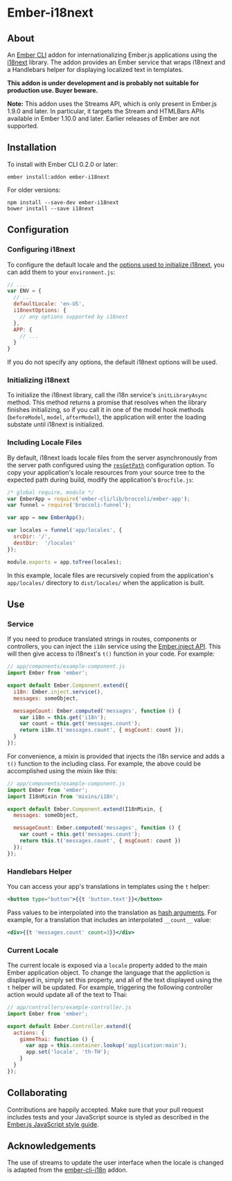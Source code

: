 # Ember-i18next

## About

An [Ember CLI](http://www.ember-cli.com/) addon for internationalizing Ember.js applications using the [i18next](http://i18next.com/) library. The addon provides an Ember service that wraps i18next and a Handlebars helper for displaying localized text in templates.

**This addon is under development and is probably not suitable for production use. Buyer beware.**

**Note:** This addon uses the Streams API, which is only present in Ember.js 1.9.0 and later. In particular, it targets the Stream and HTMLBars APIs available in Ember 1.10.0 and later. Earlier releases of Ember are not supported.

## Installation

To install with Ember CLI 0.2.0 or later:

```
ember install:addon ember-i18next
```

For older versions:

```
npm install --save-dev ember-i18next
bower install --save i18next
```

## Configuration

### Configuring i18next

To configure the default locale and the [options used to initialize i18next](http://i18next.com/pages/doc_init.html), you can add them to your `environment.js`:

```javascript
// ...
var ENV = {
  // ...
  defaultLocale: 'en-US',
  i18nextOptions: {
    // any options supported by i18next
  },
  APP: {
    // ...
  }
}
```

If you do not specify any options, the default i18next options will be used.

### Initializing i18next

To initialize the i18next library, call the i18n service's `initLibraryAsync` method. This method returns a promise that resolves when the library finishes initializing, so if you call it in one of the model hook methods (`beforeModel`, `model`, `afterModel`), the application will enter the loading substate until i18next is initialized.

### Including Locale Files

By default, i18next loads locale files from the server asynchronously from the server path configured using the [`resGetPath`](http://i18next.com/pages/doc_init.html#getresources) configuration option. To copy your application's locale resources from your source tree to the expected path during build, modify the application's `Brocfile.js`:

```javascript
/* global require, module */
var EmberApp = require('ember-cli/lib/broccoli/ember-app');
var funnel = require('broccoli-funnel');

var app = new EmberApp();

var locales = funnel('app/locales', {
  srcDir: '/',
  destDir:  '/locales'
});

module.exports = app.toTree(locales);
```

In this example, locale files are recursively copied from the application's `app/locales/` directory to `dist/locales/` when the application is built.

## Use

### Service

If you need to produce translated strings in routes, components or controllers, you can inject the `i18n` service using the [Ember.inject API](http://emberjs.com/api/classes/Ember.inject.html). This will then give access to i18next's `t()` function in your code. For example:

```javascript
// app/components/example-component.js
import Ember from 'ember';

export default Ember.Component.extend({
  i18n: Ember.inject.service(),
  messages: someObject,

  messageCount: Ember.computed('messages', function () {
    var i18n = this.get('i18n');
    var count = this.get('messages.count');
    return i18n.t('messages.count', { msgCount: count });
  }
});
```

For convenience, a mixin is provided that injects the i18n service and adds a `t()` function to the including class. For example, the above could be accomplished using the mixin like this:

```javascript
// app/components/example-component.js
import Ember from 'ember';
import I18nMixin from 'mixins/i18n';

export default Ember.Component.extend(I18nMixin, {
  messages: someObject,

  messageCount: Ember.computed('messages', function () {
    var count = this.get('messages.count');
    return this.t('messages.count', { msgCount: count })
  });
});
```

### Handlebars Helper

You can access your app's translations in templates using the `t` helper:

```handlebars
<button type="button">{{t 'button.text'}}</button>
```

Pass values to be interpolated into the translation as [hash arguments](http://handlebarsjs.com/expressions.html). For example, for a translation that includes an interpolated `__count__` value:

```handlebars
<div>{{t 'messages.count' count=3}}</div>
```

### Current Locale

The current locale is exposed via a `locale` property added to the main Ember application object. To change the language that the appliction is displayed in, simply set this property, and all of the text displayed using the `t` helper will be updated. For example, triggering the following controller action would update all of the text to Thai:

```javascript
// app/controllers/example-controller.js
import Ember from 'ember';

export default Ember.Controller.extend({
  actions: {
    gimmeThai: function () {
      var app = this.container.lookup('application:main');
      app.set('locale', 'th-TH');
    }
  }
});
```

## Collaborating

Contributions are happily accepted. Make sure that your pull request includes tests and your JavaScript source is styled as described in the [Ember.js JavaScript style guide](https://github.com/emberjs/ember.js/blob/master/STYLEGUIDE.md).

## Acknowledgements

The use of streams to update the user interface when the locale is changed is adapted from the [ember-cli-i18n](https://github.com/dockyard/ember-cli-i18n) addon.
